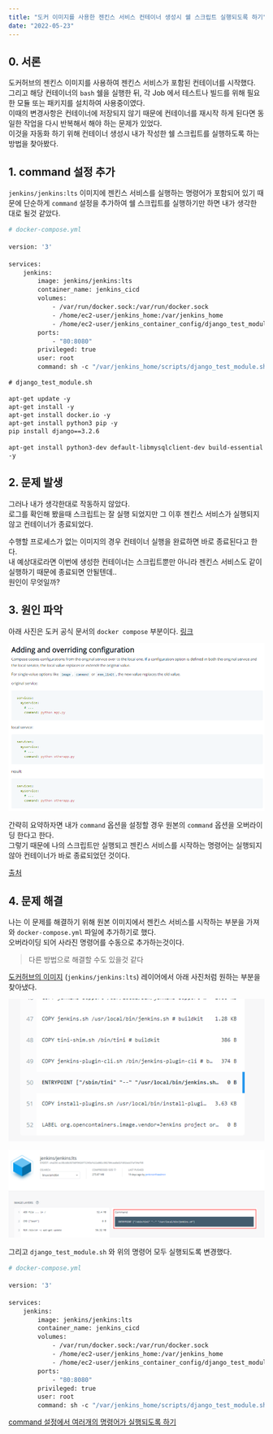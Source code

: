 ```yaml
---
title: "도커 이미지를 사용한 젠킨스 서비스 컨테이너 생성시 쉘 스크립트 실행되도록 하기"
date: "2022-05-23"
---
```


## 0. 서론
도커허브의 젠킨스 이미지를 사용하여 젠킨스 서비스가 포함된 컨테이너를 시작했다.    
그리고 해당 컨테이너의 `bash` 쉘을 실행한 뒤, 각 Job 에서 테스트나 빌드를 위해 필요한 모듈 또는 패키지를 설치하여 사용중이였다.  
이때의 변경사항은 컨테이너에 저장되지 않기 때문에 컨테이너를 재시작 하게 된다면 동일한 작업을 다시 반복해서 해야 하는 문제가 있었다.  
이것을 자동화 하기 위해 컨테이너 생성시 내가 작성한 쉘 스크립트를 실행하도록 하는 방법을 찾아봤다.

## 1. command 설정 추가
`jenkins/jenkins:lts` 이미지에 젠킨스 서비스를 실행하는 명령어가 포함되어 있기 때문에 단순하게 `command` 설정을 추가하여 쉘 스크립트를 실행하기만 하면 내가 생각한 대로 될것 같았다.
```dockerfile
# docker-compose.yml

version: '3'

services:
    jenkins:
        image: jenkins/jenkins:lts
        container_name: jenkins_cicd
        volumes:
            - /var/run/docker.sock:/var/run/docker.sock
            - /home/ec2-user/jenkins_home:/var/jenkins_home
            - /home/ec2-user/jenkins_container_config/django_test_module.sh:/var/jenkins_home/scripts/django_test_module.sh
        ports:
            - "80:8080"
        privileged: true
        user: root
        command: sh -c "/var/jenkins_home/scripts/django_test_module.sh"
```

```shell
# django_test_module.sh

apt-get update -y
apt-get install -y
apt-get install docker.io -y
apt-get install python3 pip -y
pip install django==3.2.6

apt-get install python3-dev default-libmysqlclient-dev build-essential -y
```

## 2. 문제 발생
그러나 내가 생각한대로 작동하지 않았다.  
로그를 확인해 봤을때 스크립트는 잘 실행 되었지만 그 이후 젠킨스 서비스가 실행되지 않고 컨테이너가 종료되었다.  

수행할 프로세스가 없는 이미지의 경우 컨테이너 실행을 완료하면 바로 종료된다고 한다.  
내 예상대로라면 이번에 생성한 컨테이너는 스크립트뿐만 아니라 젠킨스 서비스도 같이 실행하기 때문에 종료되면 안될텐데..     
원인이 무엇일까?

## 3. 원인 파악
아래 사진은 도커 공식 문서의 `docker compose` 부분이다. [링크](https://docs.docker.com/compose/extends/#adding-and-overriding-configuration)  

![command-configuration](./300-command-configuration.png)

간략히 요약하자면 내가 `command` 옵션을 설정할 경우 원본의 `command` 옵션을 오버라이딩 한다고 한다.  
그렇기 때문에 나의 스크립트만 실행되고 젠킨스 서비스를 시작하는 명령어는 실행되지 않아 컨테이너가 바로 종료되었던 것이다.

[출처](https://stackoverflow.com/questions/63883149/docker-compose-command-doesnt-override-dockerfile-cmd)

## 4. 문제 해결
나는 이 문제를 해결하기 위해 원본 이미지에서 젠킨스 서비스를 시작하는 부분을 가져와 `docker-compose.yml` 파일에 추가하기로 했다.  
오버라이딩 되어 사라진 명령어를 수동으로 추가하는것이다.  

> 다른 방법으로 해결할 수도 있을것 같다

[도커허브의 이미지](https://hub.docker.com/layers/jenkins/jenkins/jenkins/lts/images/sha256-ec98cb8b367b0f9426f71345efe11e001c901704cea0e61fd91beb37af34ef98?context=explore) (`jenkins/jenkins:lts`) 레이어에서 아래 사진처럼 원하는 부분을 찾아냈다.

![image-layer-detail](./400-0-image-layer-detail.png)

![jenkins-sh](./400-1-jenkins-sh.png)

그리고 `django_test_module.sh` 와 위의 명령어 모두 실행되도록 변경했다.

```dockerfile
# docker-compose.yml

version: '3'

services:
    jenkins:
        image: jenkins/jenkins:lts
        container_name: jenkins_cicd
        volumes:
            - /var/run/docker.sock:/var/run/docker.sock
            - /home/ec2-user/jenkins_home:/var/jenkins_home
            - /home/ec2-user/jenkins_container_config/django_test_module.sh:/var/jenkins_home/scripts/django_test_module.sh
        ports:
            - "80:8080"
        privileged: true
        user: root
        command: sh -c "/var/jenkins_home/scripts/django_test_module.sh && /sbin/tini -- /usr/local/bin/jenkins.sh"
```

[command 설정에서 여러개의 명령어가 실행되도록 하기](https://binux.tistory.com/76)